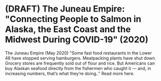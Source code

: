 # (DRAFT) The Juneau Empire: "Connecting People to Salmon in Alaska, the East Coast and the Midwest During COVID-19" (2020)

The Juneau Empire (May 2020)
"Some fast food restaurants in the Lower 48 have stopped serving hamburgers. Meatpacking plants have shut down. Grocery stores are frequently sold out of flour and rice. But Americans can buy Alaskan seafood directly from the fishermen who caught it — and, in increasing numbers, that’s what they’re doing.." 
Read more here.